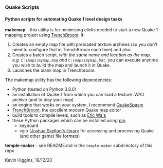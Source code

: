 ### Quake Scripts

#### Python scripts for automating Quake 1 level design tasks

**makemap** - this utility is for minimising clicks needed to start a new Quake 1 mapping project using [TrenchBroom](https://kristianduske.com/trenchbroom/). It:

1. Creates an empty map file with preloaded texture archives (so you don't need to configure that in TrenchBroom each time) and also
2.  Creates a batch script, *with the same name and location as the map, e.g. ```C:\maps\mymap.map``` and ```C:\maps\mymap.bat```*, you can execute anytime you wish to build the map and launch it in Quake.
3. Launches the blank map in Trenchbroom.

The makemap utility has the following dependencies:

- Python (tested on Python 3.8.0)
- an installation of Quake 1 from which you can load a texture .WAD archive (and to play your map)
- an engine that works on your system, I recommend [QuakeSpasm](http://quakespasm.sourceforge.net/)
- [TrenchBroom](https://kristianduske.com/trenchbroom/), the excellent modern Quake map editor
- build tools to compile levels, such as [Eric Wa's](https://ericwa.github.io/ericw-tools/)
- these Python packages which can be installed using [pip](https://pypi.org/project/pip/):
  - keyboard
  - vgio ([Joshua Skelton's library](http://joshuaskelton.com/projects/vgio/) for accessing and processing Quake (and other game) file formats)

**temple-maker** - see README.md in the ```temple-maker``` subdirectory of this repo

Kevin Higgins, 16/12/20
